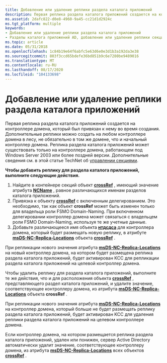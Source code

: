 ```yaml
---
title: Добавление или удаление реплики раздела каталога приложений
description: Первая реплика раздела каталога приложений создается на контроллере домена, который был привязан к нему во время создания.
ms.assetid: 2dafc822-d0e8-4960-9a45-cc21d1d2924c
ms.tgt_platform: multiple
keywords:
- Добавление или удаление реплики раздела каталога приложений
- Разделы каталога приложений AD, добавление или удаление реплики секции
ms.topic: article
ms.date: 05/31/2018
ms.openlocfilehash: 1c84b19e64f6abfc5e63d6e0e3d1b3a192da3e38
ms.sourcegitcommit: 803f3ccd65bdefe36bd851b9c6e7280be9489016
ms.translationtype: MT
ms.contentlocale: ru-RU
ms.lasthandoff: 08/17/2020
ms.locfileid: "104133698"
---
```

# <a name="adding-or-deleting-an-application-directory-partition-replica"></a>Добавление или удаление реплики раздела каталога приложений

Первая реплика раздела каталога приложений создается на контроллере домена, который был привязан к нему во время создания. Дополнительные реплики можно создать на любом контроллере домена в лесу, не обязательно в том же домене, что и начальный контроллер домена. Реплика раздела каталога приложений может существовать только на контроллере домена, работающем под Windows Server 2003 или более поздней версии. Дополнительные сведения см. в этой статье TechNet об [управлении секциями](/previous-versions/windows/it-pro/windows-server-2008-R2-and-2008/cc730970(v=ws.10)).

**Чтобы добавить реплику для раздела каталога приложений, выполните следующие действия.**

1.  Найдите в контейнере секций объект [**crossRef**](/windows/desktop/ADSchema/c-crossref) , имеющий значение атрибута [**NCName**](/windows/desktop/ADSchema/a-ncname) , равное различающихся именам разделов каталога приложений.
2.  Привязка к объекту [**crossRef**](/windows/desktop/ADSchema/c-crossref) с включенным делегированием. Это необходимо, так как объект **crossRef** может быть изменен только для владельца роли FSMO Domain-Naming. При включенном делегировании контроллер домена может связаться с владельцем роли FSMO Domain-Naming, используя те же учетные данные.
3.  Добавьте различающееся имя объекта [**нтдсдса**](/windows/desktop/ADSchema/c-ntdsdsa) для контроллера домена, который будет размещать новую реплику, в атрибуте [**msDS-NC-Replica-Locations**](/windows/desktop/ADSchema/a-msds-nc-replica-locations) объекта [**crossRef**](/windows/desktop/ADSchema/c-crossref) .

При репликации нового значения атрибута [**msDS-NC-Replica-Locations**](/windows/desktop/ADSchema/a-msds-nc-replica-locations) на новый контроллер домена, на котором будет размещена реплика раздела каталога приложений, будет активирован KCC для репликации раздела каталога приложений на целевой контроллер домена.

Чтобы удалить реплику для раздела каталога приложений, выполните те же действия, что и для расположения объекта [**crossRef**](/windows/desktop/ADSchema/c-crossref) , представляющего раздел каталога приложений, и удалите значение, соответствующее контроллеру домена, из атрибута [**msDS-NC-Replica-Locations**](/windows/desktop/ADSchema/a-msds-nc-replica-locations) объекта **crossRef** .

При репликации нового значения атрибута [**msDS-NC-Replica-Locations**](/windows/desktop/ADSchema/a-msds-nc-replica-locations) на контроллер домена, который больше не будет размещать реплику раздела каталога приложений, будет активирован KCC для удаления реплики раздела каталога приложений на целевом контроллере домена.

Если контроллер домена, на котором размещается реплика раздела каталога приложений, удален или понижен, сервер Active Directory автоматически удалит значение, соответствующее контроллеру домена, из атрибута [**msDS-NC-Replica-Locations**](/windows/desktop/ADSchema/a-msds-nc-replica-locations) всех объектов [**crossRef**](/windows/desktop/ADSchema/c-crossref) .

 

 